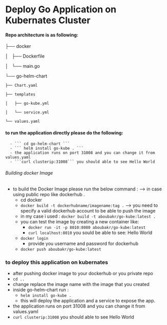 # Deploy Go Application on Kubernates Cluster 

#### Repo architecture is as following: 

├── docker

│   ├── Dockerfile

│   └── main.go

└── go-helm-chart

    ├── Chart.yaml
    
    ├── templates
    
    │   ├── go-kube.yml
    
    │   └── service.yml
    
    └── values.yaml
    
  #### to run the application directly please do the following: 
      - ``` cd go-helm-chart ``` 
      - ``` helm install go-kube . ``` 
      - the application runs on port 31008 and you can change it from values.yaml 
      - ```curl clusterip:31008``` you should able to see Hello World
      
    
###### Building docker Image

  - to build the Docker Image please run the below command : --> in case using public repo like dockerhub .
    - cd docker 
    - ``docker build -t dockerhubname/imagename:tag .``  --> you need to specify a valid dockerhub account to be able to push the image 
    - in my case i used : ``docker build -t aboubakr/go-kube:latest .``
    - you can test the image by creating a new container like:
        - ```docker run -it -p 8010:8080 aboubakr/go-kube:latest``` 
        - ```curl localhost:8010``` you sould be able to see: 
                Hello World
    - ``docker login`` 
      - provide you username and password for dockerhub 
    - ``docker push aboubakr/go-kube:latest``
### to deploy this application on kubernates
  - after pushing docker image to your dockerhub or you private repo 
  - ```cd .. ```
  - change replace the image name with the image that you created 
  - inside go-helm-chart run :
    - ``` helm install go-kube . ``` 
    - this will deploy the application and a service to expose the app.
  - the application runs on port 31008 and you can change it from values.yaml 
  - ```curl clusterip:31008``` you should able to see Hello World
    
    
    
    
    
    

